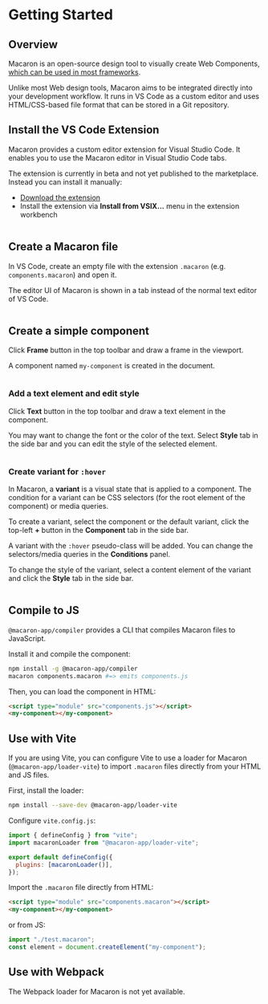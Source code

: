 # Getting Started

## Overview

Macaron is an open-source design tool to visually create Web Components, [which can be used in most frameworks](https://custom-elements-everywhere.com/).

Unlike most Web design tools, Macaron aims to be integrated directly into your development workflow. It runs in VS Code as a custom editor and uses HTML/CSS-based file format that can be stored in a Git repository.

## Install the VS Code Extension

Macaron provides a custom editor extension for Visual Studio Code. It enables you to use the Macaron editor in Visual Studio Code tabs.

The extension is currently in beta and not yet published to the marketplace. Instead you can install it manually:

<!-- TODO: link -->

- <a href="/artifacts/macaron-vscode-extension-0.2.0.vsix" download>Download the extension</a>
- Install the extension via **Install from VSIX...** menu in the extension workbench

<img srcset="./images/install.png 2x" />

## Create a Macaron file

In VS Code, create an empty file with the extension `.macaron` (e.g. `components.macaron`) and open it.

The editor UI of Macaron is shown in a tab instead of the normal text editor of VS Code.

<img srcset="./images/create-macaron-file.png 2x" />

## Create a simple component

Click **Frame** button in the top toolbar and draw a frame in the viewport.

A component named `my-component` is created in the document.

<img srcset="./images/create-component.png 2x" />

### Add a text element and edit style

Click **Text** button in the top toolbar and draw a text element in the component.

You may want to change the font or the color of the text. Select **Style** tab in the side bar and you can edit the style of the selected element.

<img srcset="./images/edit-style.png 2x" />

### Create variant for `:hover`

In Macaron, a **variant** is a visual state that is applied to a component. The condition for a variant can be CSS selectors (for the root element of the component) or media queries.

To create a variant, select the component or the default variant, click the top-left **+** button in the **Component** tab in the side bar.

A variant with the `:hover` pseudo-class will be added. You can change the selectors/media queries in the **Conditions** panel.

To change the style of the variant, select a content element of the variant and click the **Style** tab in the side bar.

<img srcset="./images/create-variant.png 2x" />

## Compile to JS

`@macaron-app/compiler` provides a CLI that compiles Macaron files to JavaScript.

Install it and compile the component:

```bash
npm install -g @macaron-app/compiler
macaron components.macaron #=> emits components.js
```

Then, you can load the component in HTML:

```html
<script type="module" src="components.js"></script>
<my-component></my-component>
```

## Use with Vite

If you are using Vite, you can configure Vite to use a loader for Macaron (`@macaron-app/loader-vite`) to import `.macaron` files directly from your HTML and JS files.

First, install the loader:

```bash
npm install --save-dev @macaron-app/loader-vite
```

Configure `vite.config.js`:

```js
import { defineConfig } from "vite";
import macaronLoader from "@macaron-app/loader-vite";

export default defineConfig({
  plugins: [macaronLoader()],
});
```

Import the `.macaron` file directly from HTML:

```html
<script type="module" src="components.macaron"></script>
<my-component></my-component>
```

or from JS:

```js
import "./test.macaron";
const element = document.createElement("my-component");
```

## Use with Webpack

The Webpack loader for Macaron is not yet available.
